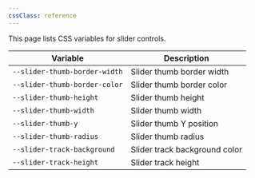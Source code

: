 ```yaml
---
cssClass: reference
---
```


This page lists CSS variables for slider controls.

| Variable                      | Description                     |
| ----------------------------- | ------------------------------- |
| `--slider-thumb-border-width` | Slider thumb border width       |
| `--slider-thumb-border-color` | Slider thumb border color       |
| `--slider-thumb-height`       | Slider thumb height             |
| `--slider-thumb-width`        | Slider thumb width              |
| `--slider-thumb-y`            | Slider thumb Y position         |
| `--slider-thumb-radius`       | Slider thumb radius             |
| `--slider-track-background`   | Slider track background color   |
| `--slider-track-height`       | Slider track height             |
